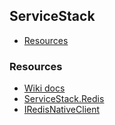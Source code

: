## ServiceStack

 - [Resources](#resources)

### Resources

 - [Wiki docs](https://github.com/ServiceStack/ServiceStack/wiki)
 - [ServiceStack.Redis](https://github.com/ServiceStack/ServiceStack.Redis)
 - [IRedisNativeClient](https://github.com/ServiceStack/ServiceStack.Redis/wiki/IRedisNativeClient)
